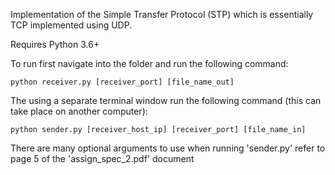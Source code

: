 Implementation of the Simple Transfer Protocol (STP) which is essentially TCP implemented using UDP.

Requires Python 3.6+

To run first navigate into the folder and run the following command:

    python receiver.py [receiver_port] [file_name_out]
    
The using a separate terminal window run the following command (this can take place on another computer):

    python sender.py [receiver_host_ip] [receiver_port] [file_name_in]
    
There are many optional arguments to use when running 'sender.py' refer to page 5 of the 'assign_spec_2.pdf' document